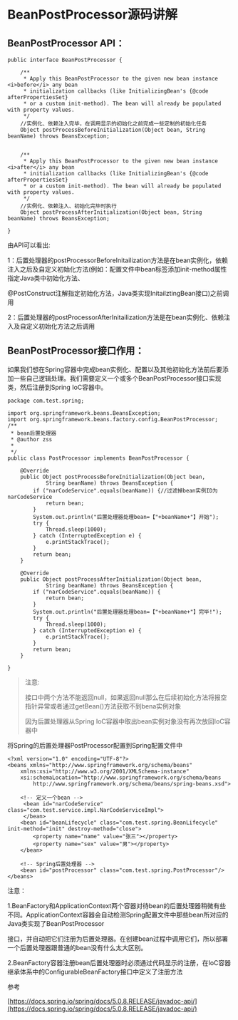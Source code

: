 # BeanPostProcessor源码讲解

## BeanPostProcessor API：

```
public interface BeanPostProcessor {  

    /** 
     * Apply this BeanPostProcessor to the given new bean instance <i>before</i> any bean 
     * initialization callbacks (like InitializingBean's {@code afterPropertiesSet} 
     * or a custom init-method). The bean will already be populated with property values.    
     */  
    //实例化、依赖注入完毕，在调用显示的初始化之前完成一些定制的初始化任务  
    Object postProcessBeforeInitialization(Object bean, String beanName) throws BeansException;  


    /** 
     * Apply this BeanPostProcessor to the given new bean instance <i>after</i> any bean 
     * initialization callbacks (like InitializingBean's {@code afterPropertiesSet}   
     * or a custom init-method). The bean will already be populated with property values.       
     */  
    //实例化、依赖注入、初始化完毕时执行  
    Object postProcessAfterInitialization(Object bean, String beanName) throws BeansException;  

}
```

由API可以看出:

1：后置处理器的postProcessorBeforeInitailization方法是在bean实例化，依赖注入之后及自定义初始化方法\(例如：配置文件中bean标签添加init-method属性指定Java类中初始化方法、

@PostConstruct注解指定初始化方法，Java类实现InitailztingBean接口\)之前调用

2：后置处理器的postProcessorAfterInitailization方法是在bean实例化、依赖注入及自定义初始化方法之后调用

## **BeanPostProcessor接口作用：**

如果我们想在Spring容器中完成bean实例化、配置以及其他初始化方法前后要添加一些自己逻辑处理。我们需要定义一个或多个BeanPostProcessor接口实现类，然后注册到Spring IoC容器中。

```
package com.test.spring;

import org.springframework.beans.BeansException;
import org.springframework.beans.factory.config.BeanPostProcessor;
/**
 * bean后置处理器
 * @author zss
 *
 */
public class PostProcessor implements BeanPostProcessor {

    @Override
    public Object postProcessBeforeInitialization(Object bean,
            String beanName) throws BeansException {
        if ("narCodeService".equals(beanName)) {//过滤掉bean实例ID为narCodeService
            return bean;
        }
        System.out.println("后置处理器处理bean=【"+beanName+"】开始");
        try {
            Thread.sleep(1000);
        } catch (InterruptedException e) {
            e.printStackTrace();
        }
        return bean;
    }

    @Override
    public Object postProcessAfterInitialization(Object bean,
            String beanName) throws BeansException {
        if ("narCodeService".equals(beanName)) {
            return bean;
        }
        System.out.println("后置处理器处理bean=【"+beanName+"】完毕!");
        try {
            Thread.sleep(1000);
        } catch (InterruptedException e) {
            e.printStackTrace();
        }
        return bean;
    }

}
```

> 注意:
>
> 接口中两个方法不能返回null，如果返回null那么在后续初始化方法将报空指针异常或者通过getBean\(\)方法获取不到bena实例对象
>
> 因为后置处理器从Spring IoC容器中取出bean实例对象没有再次放回IoC容器中

将Spring的后置处理器PostProcessor配置到Spring配置文件中

```
<?xml version="1.0" encoding="UTF-8"?>
<beans xmlns="http://www.springframework.org/schema/beans"
    xmlns:xsi="http://www.w3.org/2001/XMLSchema-instance"
    xsi:schemaLocation="http://www.springframework.org/schema/beans
        http://www.springframework.org/schema/beans/spring-beans.xsd">

    <!-- 定义一个bean -->
     <bean id="narCodeService" class="com.test.service.impl.NarCodeServiceImpl">
     </bean>
    <bean id="beanLifecycle" class="com.test.spring.BeanLifecycle" init-method="init" destroy-method="close">
        <property name="name" value="张三"></property>
        <property name="sex" value="男"></property>
    </bean>

    <!-- Spring后置处理器 -->
    <bean id="postProcessor" class="com.test.spring.PostProcessor"/>
</beans>
```



注意：

1.BeanFactory和ApplicationContext两个容器对待bean的后置处理器稍微有些不同。ApplicationContext容器会自动检测Spring配置文件中那些bean所对应的Java类实现了BeanPostProcessor

接口，并自动把它们注册为后置处理器。在创建bean过程中调用它们，所以部署一个后置处理器跟普通的bean没有什么太大区别。

2.BeanFactory容器注册bean后置处理器时必须通过代码显示的注册，在IoC容器继承体系中的ConfigurableBeanFactory接口中定义了注册方法

参考

[https://docs.spring.io/spring/docs/5.0.8.RELEASE/javadoc-api/](https://docs.spring.io/spring/docs/5.0.8.RELEASE/javadoc-api/)

